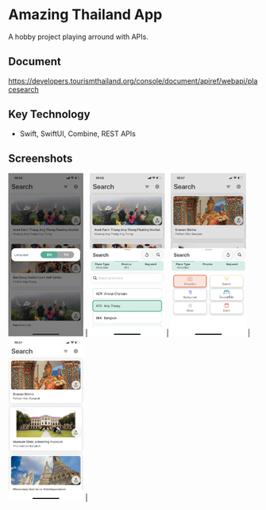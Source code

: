 
# Amazing Thailand App

A hobby project playing arround with APIs. 

## Document

https://developers.tourismthailand.org/console/document/apiref/webapi/placesearch


## Key Technology
- Swift, SwiftUI, Combine, REST APIs

## Screenshots

<img src="https://github.com/IamWGO/TATapp/blob/Develop/tatapp-1.jpg" width="30%" height="30%"> |
<img src="https://github.com/IamWGO/TATapp/blob/Develop/tatapp-2.jpg" width="30%" height="30%"> |
<img src="https://github.com/IamWGO/TATapp/blob/Develop/tatapp-3.jpg" width="30%" height="30%"> |
<img src="https://github.com/IamWGO/TATapp/blob/Develop/tatapp-4.jpg" width="30%" height="30%"> | 
